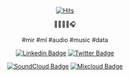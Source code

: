 <div align=center>

[![Hits](https://hits.seeyoufarm.com/api/count/incr/badge.svg?url=https%3A%2F%2Fgithub.com%2Fshoegazerstella%2Fhit-counter)](https://hits.seeyoufarm.com)                    

🍕👩🏻‍💻🎧

#mir #ml #audio #music #data 


[![Linkedin Badge](https://img.shields.io/badge/-LinkedIn-blue?style=flat-square&logo=Linkedin&logoColor=white&link=https://www.linkedin.com/in/mstellatavella/)](https://www.linkedin.com/in/mstellatavella/)
[![Twitter Badge](https://img.shields.io/twitter/follow/shoegazerstella)](https://twitter.com/shoegazerstella)

[![SoundCloud Badge](https://img.shields.io/badge/listen-soundcloud-orange)](https://soundcloud.com/vbravbra)
[![Mixcloud Badge](https://img.shields.io/badge/listen-mixcloud-blue)](https://www.mixcloud.com/VBRA/)


</div>
